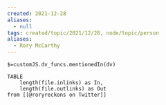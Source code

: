 ```yaml
---
created: 2021-12-28 
aliases:
  - null
tags: created/topic/2021/12/28, node/topic/person
aliases:
  - Rory McCarthy
---
```

`$=customJS.dv_funcs.mentionedIn(dv)`

```dataview
TABLE 
	length(file.inlinks) as In, 
	length(file.outlinks) as Out
from [[@roryreckons on Twitter]]
```
